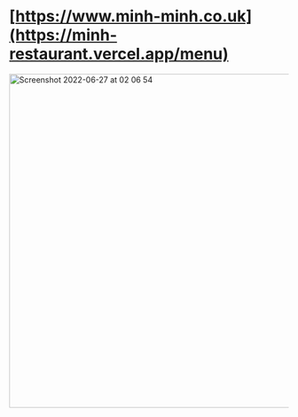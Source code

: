# [https://www.minh-minh.co.uk](https://minh-restaurant.vercel.app/menu)


<img width="602" alt="Screenshot 2022-06-27 at 02 06 54" src="https://user-images.githubusercontent.com/37631578/175842371-b06c9edd-adb7-40be-aac2-558bc2a73709.png">
